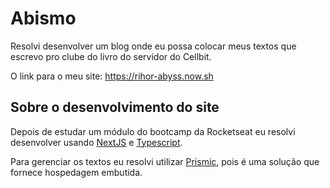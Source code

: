 # Abismo

Resolvi desenvolver um blog onde eu possa colocar meus textos que escrevo pro clube do livro do servidor do Cellbit.

O link para o meu site: https://rihor-abyss.now.sh

## Sobre o desenvolvimento do site

Depois de estudar um módulo do bootcamp da Rocketseat eu resolvi desenvolver usando [NextJS](https://nextjs.org) e [Typescript](https://www.typescriptlang.org). 

Para gerenciar os textos eu resolvi utilizar [Prismic](https://prismic.io), pois é uma solução que fornece hospedagem embutida.
